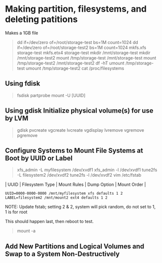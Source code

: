 # Making partition, filesystems, and deleting patitions

Makes a 1GB file
> dd if=/dev/zero of=/root/storage-test bs=1M count=1024
> dd if=/dev/zero of=/root/storage-test2 bs=1M count=1024
> mkfs.xfs storage-test
> mkfs.etx4 storage-test
> mkdir /mnt/storage-test
> mkdir /mnt/storage-test2
> mount /tmp/storage-test /mnt/storage-test
> mount /tmp/storage-test2 /mnt/storage-test2
> df -hT
> umount /tmp/storage-test
> umount /tmp/storage-test2
> cat /proc/filesystems

## Using fdisk

> fsdisk
> partprobe
> mount -U [UUID]

## Using gdisk Initialize physical volume(s) for use by LVM

> gdisk
> pvcreate
> vgcreate
> lvcreate
> vgdisplay
> lvremove
> vgremove
> pgremove

## Configure Systems to Mount File Systems at Boot by UUID or Label

> xfs_admin -L myfilesystem /dev/xvdf1
> xfs_admin -l /dev/xvdf1
> tune2fs -L filesystem2 /dev/xvdf2
> tune2fs -l /dev/xvdf2
> vim /etc/fstab

| UUID | Filesystem Type | Mount Rules | Dump Option | Mount Order |

```config
UUID=0000-0000-0000 /mnt/myfilesystem xfs defaults 1 2
LABEL=filesystem2 /mnt/mount2 ext4 defaults 1 2
```

NOTE: Update fstab; setting 2 & 2, system will pick random, do not set to 1, 1 is for root

This should happen last, then reboot to test.
> mount -a

## Add New Partitions and Logical Volumes and Swap to a System Non-Destructively